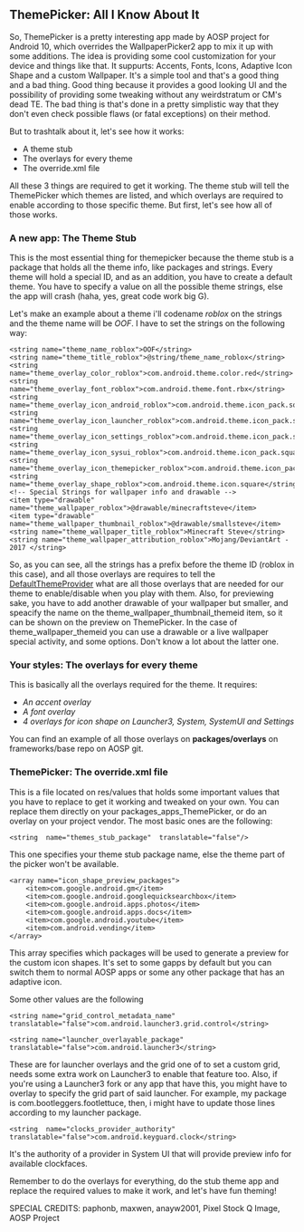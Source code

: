 ## ThemePicker: All I Know About It

So, ThemePicker is a pretty interesting app made by AOSP project for Android 10, which overrides the WallpaperPicker2 app to mix it up with some additions. The idea is providing some cool customization for your device and things like that. It suppurts: Accents, Fonts, Icons, Adaptive Icon Shape and a custom Wallpaper. 
It's a simple tool and that's a good thing and a bad thing. Good thing because it provides a good looking UI and the possibility of providing some tweaking without any weirdstratum or CM's dead TE. The bad thing is that's done in a pretty simplistic way that they don't even check possible flaws (or fatal exceptions) on their method.

But to trashtalk about it, let's see how it works:

 - A theme stub
 - The overlays for every theme
 - The override.xml file

All these 3 things are required to get it working. The theme stub will tell the ThemePicker which themes are listed, and which overlays are required to enable according to those specific theme. But first, let's see how all of those works.

### A new app: The Theme Stub
This is the most essential thing for themepicker because the theme stub is a package that holds all the theme info, like packages and strings.
Every theme will hold a special ID, and as an addition, you have to create a default theme. You have to specify a value on all the possible theme strings, else the app will crash (haha, yes, great code work big G).

Let's make an example about a theme i'll codename *roblox* on the strings and the theme name will be *OOF*. I have to set the strings on the following way:

    <string name="theme_name_roblox">OOF</string>
    <string name="theme_title_roblox">@string/theme_name_roblox</string>
    <string name="theme_overlay_color_roblox">com.android.theme.color.red</string>
    <string name="theme_overlay_font_roblox">com.android.theme.font.rbx</string>
    <string name="theme_overlay_icon_android_roblox">com.android.theme.icon_pack.square.android</string>
    <string name="theme_overlay_icon_launcher_roblox">com.android.theme.icon_pack.square.launcher</string>
    <string name="theme_overlay_icon_settings_roblox">com.android.theme.icon_pack.square.settings</string>
    <string name="theme_overlay_icon_sysui_roblox">com.android.theme.icon_pack.square.systemui</string>
    <string name="theme_overlay_icon_themepicker_roblox">com.android.theme.icon_pack.square.themepicker</string>
    <string name="theme_overlay_shape_roblox">com.android.theme.icon.square</string>
    <!-- Special Strings for wallpaper info and drawable -->
    <item type="drawable" name="theme_wallpaper_roblox">@drawable/minecraftsteve</item>
    <item type="drawable" name="theme_wallpaper_thumbnail_roblox">@drawable/smallsteve</item>
    <string name="theme_wallpaper_title_roblox">Minecraft Steve</string>
    <string name="theme_wallpaper_attribution_roblox">Mojang/DeviantArt - 2017 </string>

So, as you can see, all the strings has a prefix before the theme ID (roblox in this case), and all those overlays are requires to tell the [DefaultThemeProvider](https://android.googlesource.com/platform/packages/apps/ThemePicker/+/refs/tags/android-10.0.0_r5/src/com/android/customization/model/theme/DefaultThemeProvider.java)  what are all those overlays that are needed for our theme to enable/disable when you play with them.
Also, for previewing sake, you have to add another drawable of your wallpaper but smaller, and speacify the name on the theme_wallpaper_thumbnail_themeid item, so it can be shown on the preview on ThemePicker. In the case of theme_wallpaper_themeid you can use a drawable or a live wallpaper special activity, and some options. Don't know a lot about the latter one.

### Your styles: The overlays for every theme
This is basically all the overlays required for the theme. 
It requires:

 - *An accent overlay*
 - *A font overlay*
 - *4 overlays for icon shape on Launcher3, System, SystemUI and Settings*

You can find an example of all those overlays on **packages/overlays** on frameworks/base repo on AOSP git.

### ThemePicker: The override.xml file 
This is a file located on res/values that holds some important values that you have to replace to get it working and tweaked on your own. You can replace them directly on your packages_apps_ThemePicker, or do an overlay on your project vendor. The most basic ones are the following:

    <string  name="themes_stub_package"  translatable="false"/>

This one specifies your theme stub package name, else the theme part of the picker won't be available.

    <array name="icon_shape_preview_packages">
        <item>com.google.android.gm</item>
        <item>com.google.android.googlequicksearchbox</item>
        <item>com.google.android.apps.photos</item>
        <item>com.google.android.apps.docs</item>
        <item>com.google.android.youtube</item>
        <item>com.android.vending</item>
    </array>

This array specifies which packages will be used to generate a preview for the custom icon shapes. It's set to some gapps by default but you can switch them to normal AOSP apps or some any other package that has an adaptive icon.

Some other values are the following 

    <string name="grid_control_metadata_name" translatable="false">com.android.launcher3.grid.control</string>
    
    <string name="launcher_overlayable_package" translatable="false">com.android.launcher3</string>
These are for launcher overlays and the grid one of to set a custom grid, needs some extra work on Launcher3 to enable that feature too. Also, if you're using a Launcher3 fork or any app that have this, you might have to overlay to specify the grid part of said launcher. For example, my package is com.bootleggers.footlettuce, then, i might have to update those lines according to my launcher package.

    <string  name="clocks_provider_authority"  translatable="false">com.android.keyguard.clock</string>
  It's the authority of a provider in System UI that will provide preview info for available clockfaces.

Remember to do the overlays for everything, do the stub theme app and replace the required values to make it work, and let's have fun theming!


SPECIAL CREDITS:
paphonb, maxwen, anayw2001, Pixel Stock Q Image, AOSP Project
